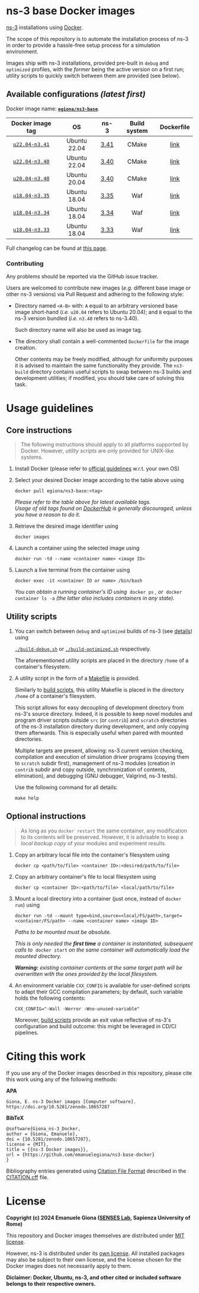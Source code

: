 # ns-3 base Docker images

[ns-3][ns3] installations using [Docker][docker].

The scope of this repository is to automate the installation process of 
ns-3 in order to provide a hassle-free setup process for a 
simulation environment.

Images ship with ns-3 installations, provided pre-built in `debug` and `optimized` profiles, with the *former* being the active version on a first run; utility scripts to quickly switch between them are provided (see below).

## Available configurations *(latest first)*

Docker image name: [**`egiona/ns3-base`**][docker-hub-repo].

| Docker image tag | OS | ns-3 | Build system | Dockerfile |
| :---: | :---: | :---: | :---: | :---: |
| [`u22.04-n3.41`][image6] | Ubuntu 22.04 | [3.41][ns3.41] | CMake | [link][file6] |
| [`u22.04-n3.40`][image5] | Ubuntu 22.04 | [3.40][ns3.40] | CMake | [link][file5] |
| [`u20.04-n3.40`][image4] | Ubuntu 20.04 | [3.40][ns3.40] | CMake | [link][file4] |
| [`u18.04-n3.35`][image3] | Ubuntu 18.04 | [3.35][ns3.35] | Waf | [link][file3] |
| [`u18.04-n3.34`][image2] | Ubuntu 18.04 | [3.34][ns3.34] | Waf | [link][file2] |
| [`u18.04-n3.33`][image1] | Ubuntu 18.04 | [3.33][ns3.33] | Waf | [link][file1] |

Full changelog can be found at [this page](./CHANGELOG.md).

<!-- > New revisions of images (_i.e. `-rN` suffix_) **do not overwrite** previous ones in order to provide backwards compatibility.
Previous tags can still be found on [DockerHub][docker-hub-repo], but their use is discouraged. -->

<!-- ### Discontinued images

The following image tags have been discontinued and are not available from the DockerHub repository.

If you are using any of these tags, please consider switching to a different one that is still supported.

| Docker image tag | Reason | Date |
| :---: | :---: | :---: |
| `u20.04-n3.37-w1.12.5` <br> `u18.04-n3.37-w1.12.4-r2` <br> `u18.04-n3.37-w1.12.4` | GCC compiler issues; <br> not solved by Ubuntu 20.04 upgrade | 2023/10/11 | -->

### Contributing

Any problems should be reported via the GitHub issue tracker.

Users are welcomed to contribute new images (_e.g._ different base image or other ns-3 versions) via Pull Request and adhering to the following style:

- Directory named `<A-B>` with: `A` equal to an arbitrary versioned base image short-hand (_i.e._ `u20.04` refers to Ubuntu 20.04); and `B` equal to the ns-3 version bundled (_i.e._ `n3.40` refers to ns-3.40).

    Such directory name will also be used as image tag.

- The directory shall contain a well-commented `Dockerfile` for the image creation.

    Other contents may be freely modified, although for uniformity purposes it is advised to maintain the same functionality they provide.
    The `ns3-build` directory contains useful scripts to swap between ns-3 builds and development utilities; if modified, you should take care of solving this task.

# Usage guidelines

## Core instructions

> The following instructions should apply to all platforms supported by Docker. 
However, _utility scripts_ are only provided for UNIX-like systems.

1. Install Docker (please refer to [official guidelines][docker-install] w.r.t. your own OS)

2. Select your desired Docker image according to the table above using

    `docker pull egiona/ns3-base:<tag>`

    _Please refer to the table above for latest available tags._ <br>
    _Usage of old tags found on [DockerHub][docker-hub-repo] is generally discouraged, unless you have a reason to do it._

3. Retrieve the desired image identifier using 

    `docker images`

4. Launch a container using the selected image using 

    `docker run -td --name <container name> <image ID>`

5. Launch a live terminal from the container using 

    `docker exec -it <container ID or name> /bin/bash`

    _You can obtain a running container's ID using_&nbsp; `docker ps` _, or_&nbsp; `docker container ls -a` _(the latter also includes containers in any state)._

## Utility scripts

1. You can switch between `debug` and `optimized` builds of ns-3 (see [details][ns3-builds]) using 

    [`./build-debug.sh`][latest-debug] or [`./build-optimized.sh`][latest-optimized] respectively.

    The aforementioned utility scripts are placed in the directory `/home` of a container's filesystem.

2. A utility script in the form of a [Makefile][latest-makefile] is provided.

    Similarly to [build scripts][latest-build], this utility Makefile is placed in the directory `/home` of a container's filesystem.

    This script allows for easy decoupling of development directory from ns-3's source directory.
    Indeed, it is possible to keep novel modules and program driver scripts outside `src` (or `contrib`) and `scratch` directories of the ns-3 installation directory during development, and only copying them afterwards.
    This is especially useful when paired with mounted directories.

    Multiple targets are present, allowing: ns-3 current version checking, compilation and execution of simulation driver programs (copying them to `scratch` subdir first), management of ns-3 modules (creation in `contrib` subdir and copy outside, synchronization of contents, elimination), and debugging (GNU debugger, Valgrind, ns-3 tests).

    Use the following command for all details:

    `make help`

## Optional instructions

> As long as you `docker restart` the same container, any modification to its contents will be preserved.
However, it is advisable to keep a _local backup copy_ of your modules and experiment results.

1. Copy an arbitrary local file into the container's filesystem using

    `docker cp <path/to/file> <container ID>:<desired/path/to/file>`

2. Copy an arbitrary container's file to local filesystem using

    `docker cp <container ID>:<path/to/file> <local/path/to/file>`

3. Mount a local directory into a container (just once, instead of `docker run`) using

    `docker run -td --mount type=bind,source=<local/FS/path>,target=<container/FS/path> --name <container name> <image ID>`

    _Paths to be mounted must be absolute._

    _This is only needed the **first time** a container is instantiated, subsequent calls to_&nbsp; `docker start` _on the same container will automatically load the mounted directory._

    _**Warning:** existing container contents at the same target path will be overwritten with the ones provided by the local filesystem._

4. An environment variable `CXX_CONFIG` is available for user-defined scripts to adapt their GCC compilation parameters; by default, such variable holds the following contents:

    `CXX_CONFIG="-Wall -Werror -Wno-unused-variable"`

    Moreover, [build scripts][latest-build] provide an exit value reflective of ns-3's configuration and build outcome: this might be leveraged in CD/CI pipelines.

# Citing this work

If you use any of the Docker images described in this repository, please cite this work using any of the following methods:

**APA**
```
Giona, E. ns-3 Docker images [Computer software]. https://doi.org/10.5281/zenodo.10657287
```

**BibTeX**
```
@software{Giona_ns-3_Docker,
author = {Giona, Emanuele},
doi = {10.5281/zenodo.10657287},
license = {MIT},
title = {{ns-3 Docker images}},
url = {https://github.com/emanuelegiona/ns3-base-docker}
}
```

Bibliography entries generated using [Citation File Format][cff] described in the [CITATION.cff][citation] file.

# License

**Copyright (c) 2024 Emanuele Giona ([SENSES Lab][senseslab], Sapienza University of Rome)**

This repository and Docker images themselves are distributed under [MIT license][docker-license].

However, ns-3 is distributed under its [own license][ns3-license].
All installed packages may also be subject to their own license, and the license chosen for the Docker images does not necessarily apply to them.

**Diclaimer: Docker, Ubuntu, ns-3, and other cited or included software belongs to their respective owners.**



[ns3]: https://www.nsnam.org/
[docker]: https://www.docker.com/

[docker-hub-repo]: https://hub.docker.com/r/egiona/ns3-base

[ns3.33]: https://www.nsnam.org/releases/ns-3-33/
[ns3.34]: https://www.nsnam.org/releases/ns-3-34/
[ns3.35]: https://www.nsnam.org/releases/ns-3-35/
[ns3.40]: https://www.nsnam.org/releases/ns-3-40/
[ns3.41]: https://www.nsnam.org/releases/ns-3-41/

[latest-debug]: ./u22.04-n3.41/ns3-build/build-debug.sh
[latest-optimized]: ./u22.04-n3.41/ns3-build/build-optimized.sh
[latest-build]: ./u22.04-n3.41/ns3-build/
[latest-makefile]: ./u22.04-n3.41/ns3-utils/Makefile

[image6]: https://hub.docker.com/r/egiona/ns3-base/tags?page=1&name=u22.04-n3.41
[image5]: https://hub.docker.com/r/egiona/ns3-base/tags?page=1&name=u22.04-n3.40
[image4]: https://hub.docker.com/r/egiona/ns3-base/tags?page=1&name=u20.04-n3.40
[image3]: https://hub.docker.com/r/egiona/ns3-base/tags?page=1&name=u18.04-n3.35
[image2]: https://hub.docker.com/r/egiona/ns3-base/tags?page=1&name=u18.04-n3.34
[image1]: https://hub.docker.com/r/egiona/ns3-base/tags?page=1&name=u18.04-n3.33
[file6]: ./u22.04-n3.41/Dockerfile
[file5]: ./u22.04-n3.40/Dockerfile
[file4]: ./u20.04-n3.40/Dockerfile
[file3]: ./u18.04-n3.35/Dockerfile
[file2]: ./u18.04-n3.34/Dockerfile
[file1]: ./u18.04-n3.33/Dockerfile

[docker-install]: https://docs.docker.com/engine/install/

[ns3-builds]: https://www.nsnam.org/docs/release/3.40/tutorial/html/getting-started.html#build-profiles

[cff]: https://citation-file-format.github.io/
[citation]: ./CITATION.cff

[senseslab]: https://senseslab.diag.uniroma1.it/
[docker-license]: ./LICENSE
[ns3-license]: https://www.nsnam.org/develop/contributing-code/licensing/
